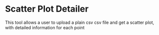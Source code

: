 # Scatter Plot Detailer
This tool allows a user to upload a plain csv csv file and get a scatter plot, with detailed information for each point
